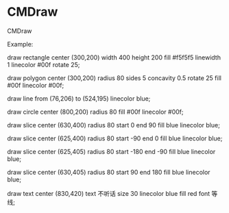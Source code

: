 # CMDraw
CMDraw

Example:

draw rectangle center (300,200) width 400 height 200 fill #f5f5f5 linewidth 1 linecolor #00f rotate 25;

draw polygon 
 center (300,200) 
 radius 80 
 sides 5
 concavity 0.5
 rotate 25
 fill #00f 
 linecolor #00f;

draw line from (76,206) to (524,195) linecolor blue;

draw circle center (800,200) radius 80 fill #00f linecolor #00f;

draw slice 
 center (630,400) 
 radius 80 
 start 0 end 90 
 fill blue 
 linecolor blue;

draw slice 
 center (625,400) 
 radius 80 
 start -90 end 0 
 fill blue 
 linecolor blue;

draw slice 
 center (625,405) 
 radius 80 
 start -180 end -90
 fill blue 
 linecolor blue;

draw slice 
 center (630,405) 
 radius 80 
 start 90 end 180
 fill blue 
 linecolor blue;

draw text center (830,420) text 不听话 size 30 linecolor blue
 fill red font 等线;
